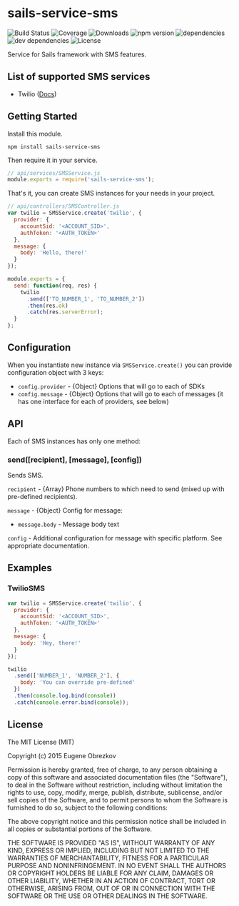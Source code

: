 # sails-service-sms

![Build Status](https://img.shields.io/travis/ghaiklor/sails-service-sms.svg) ![Coverage](https://img.shields.io/coveralls/ghaiklor/sails-service-sms.svg) ![Downloads](https://img.shields.io/npm/dm/sails-service-sms.svg) ![npm version](https://img.shields.io/npm/v/sails-service-sms.svg) ![dependencies](https://img.shields.io/david/ghaiklor/sails-service-sms.svg) ![dev dependencies](https://img.shields.io/david/dev/ghaiklor/sails-service-sms.svg) ![License](https://img.shields.io/npm/l/sails-service-sms.svg)

Service for Sails framework with SMS features.

## List of supported SMS services

- Twilio ([Docs](http://twilio.github.io/twilio-node/))

## Getting Started

Install this module.

```shell
npm install sails-service-sms
```

Then require it in your service.

```javascript
// api/services/SMSService.js
module.exports = require('sails-service-sms');
```

That's it, you can create SMS instances for your needs in your project.

```javascript
// api/controllers/SMSController.js
var twilio = SMSService.create('twilio', {
  provider: {
    accountSid: '<ACCOUNT_SID>',
    authToken: '<AUTH_TOKEN>'
  },
  message: {
    body: 'Hello, there!'
  }
});

module.exports = {
  send: function(req, res) {
    twilio
      .send(['TO_NUMBER_1', 'TO_NUMBER_2'])
      .then(res.ok)
      .catch(res.serverError);
  }
};
```

## Configuration

When you instantiate new instance via `SMSService.create()` you can provide configuration object with 3 keys:

- `config.provider` - {Object} Options that will go to each of SDKs
- `config.message` - {Object} Options that will go to each of messages (it has one interface for each of providers, see below)

## API

Each of SMS instances has only one method:

### send([recipient], [message], [config])

Sends SMS.

`recipient` - {Array} Phone numbers to which need to send (mixed up with pre-defined recipients).

`message` - {Object} Config for message:

  - `message.body` - Message body text

`config` - Additional configuration for message with specific platform. See appropriate documentation.

## Examples

### TwilioSMS

```javascript
var twilio = SMSService.create('twilio', {
  provider: {
    accountSid: '<ACCOUNT_SID>',
    authToken: '<AUTH_TOKEN>'
  },
  message: {
    body: 'Hey, there!'
  }
});

twilio
  .send(['NUMBER_1', 'NUMBER_2'], {
    body: 'You can override pre-defined'
  })
  .then(console.log.bind(console))
  .catch(console.error.bind(console));
```

## License

The MIT License (MIT)

Copyright (c) 2015 Eugene Obrezkov

Permission is hereby granted, free of charge, to any person obtaining a copy
of this software and associated documentation files (the "Software"), to deal
in the Software without restriction, including without limitation the rights
to use, copy, modify, merge, publish, distribute, sublicense, and/or sell
copies of the Software, and to permit persons to whom the Software is
furnished to do so, subject to the following conditions:

The above copyright notice and this permission notice shall be included in all
copies or substantial portions of the Software.

THE SOFTWARE IS PROVIDED "AS IS", WITHOUT WARRANTY OF ANY KIND, EXPRESS OR
IMPLIED, INCLUDING BUT NOT LIMITED TO THE WARRANTIES OF MERCHANTABILITY,
FITNESS FOR A PARTICULAR PURPOSE AND NONINFRINGEMENT. IN NO EVENT SHALL THE
AUTHORS OR COPYRIGHT HOLDERS BE LIABLE FOR ANY CLAIM, DAMAGES OR OTHER
LIABILITY, WHETHER IN AN ACTION OF CONTRACT, TORT OR OTHERWISE, ARISING FROM,
OUT OF OR IN CONNECTION WITH THE SOFTWARE OR THE USE OR OTHER DEALINGS IN THE
SOFTWARE.
